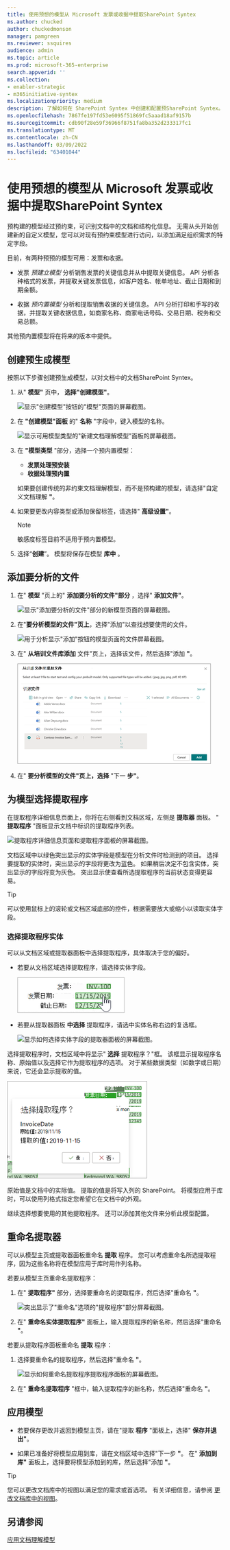 ```yaml
---
title: 使用预想的模型从 Microsoft 发票或收据中提取SharePoint Syntex
ms.author: chucked
author: chuckedmonson
manager: pamgreen
ms.reviewer: ssquires
audience: admin
ms.topic: article
ms.prod: microsoft-365-enterprise
search.appverid: ''
ms.collection:
- enabler-strategic
- m365initiative-syntex
ms.localizationpriority: medium
description: 了解如何在 SharePoint Syntex 中创建和配置预SharePoint Syntex。
ms.openlocfilehash: 7867fe197fd53e6095f51869fc5aaad18af9157b
ms.sourcegitcommit: cdb90f28e59f36966f8751fa8ba352d233317fc1
ms.translationtype: MT
ms.contentlocale: zh-CN
ms.lasthandoff: 03/09/2022
ms.locfileid: "63401044"
---
```

# <a name="use-a-prebuilt-model-to-extract-info-from-invoices-or-receipts-in-microsoft-sharepoint-syntex"></a>使用预想的模型从 Microsoft 发票或收据中提取SharePoint Syntex

预构建的模型经过预约束，可识别文档中的文档和结构化信息。 无需从头开始创建新的自定义模型，您可以对现有预约束模型进行访问，以添加满足组织需求的特定字段。 

目前，有两种预预的模型可用：发票和收据。

- 发票 *预建立模型* 分析销售发票的关键信息并从中提取关键信息。 API 分析各种格式的发票，并提取关键发票[](/azure/applied-ai-services/form-recognizer/concept-invoice#field-extraction)信息，如客户姓名、帐单地址、截止日期和到期金额。

- 收据 *预内置模型* 分析和提取销售收据的关键信息。 API 分析打印和手写的收据，并提取关键收据[](/azure/applied-ai-services/form-recognizer/concept-receipt#field-extraction)信息，如商家名称、商家电话号码、交易日期、税务和交易总额。

其他预内置模型将在将来的版本中提供。

## <a name="create-a-prebuilt-model"></a>创建预生成模型

按照以下步骤创建预生成模型，以对文档中的文档SharePoint Syntex。

1. 从" **模型"** 页中， **选择"创建模型"**。

    ![显示"创建模型"按钮的"模型"页面的屏幕截图。](../media/content-understanding/prebuilt-create-model-button.png) 

2. 在 **"创建模型"面板** 的" **名称** "字段中，键入模型的名称。

    ![显示可用模型类型的"新建文档理解模型"面板的屏幕截图。](../media/content-understanding/prebuilt-create-panel.png) 

3. 在 **"模型类型** "部分，选择一个预内置模型：
   - **发票处理预安装**
   - **收据处理预内置**

   如果要创建传统的非约束文档理解模型，而不是预构建的模型，请选择"自定义文档理解 **"**。

4. 如果要更改内容类型或添加保留标签，请选择" **高级设置"**。

    > [!NOTE]
    > 敏感度标签目前不适用于预内置模型。

5. 选择“**创建**”。 模型将保存在模型 **库中** 。

## <a name="add-a-file-to-analyze"></a>添加要分析的文件

1. 在" **模型** "页上的" **添加要分析的文件"部分** ，选择" **添加文件"**。

    ![显示"添加要分析的文件"部分的新模型页面的屏幕截图。](../media/content-understanding/prebuilt-add-file-to-analyze.png) 

2. 在"**要分析模型的文件"页上**，选择"添加"以查找想要使用的文件。

    ![用于分析显示"添加"按钮的模型页面的文件屏幕截图。](../media/content-understanding/prebuilt-add-file-button.png) 

3. 在" **从培训文件库添加** 文件"页上，选择该文件，然后选择"添加 **"**。

    !["从培训文件库添加文件"页的屏幕截图。](../media/content-understanding/prebuilt-add-file-from-training-library.png) 

6. 在" **要分析模型的文件"页上，选择** "下一 **步"**。

## <a name="select-extractors-for-your-model"></a>为模型选择提取程序

在提取程序详细信息页面上，你将在右侧看到文档区域，左侧是 **提取器** 面板。 " **提取程序** "面板显示文档中标识的提取程序列表。

   ![提取程序详细信息页面和提取程序面板的屏幕截图。](../media/content-understanding/prebuilt-extractor-details-page.png) 

文档区域中以绿色突出显示的实体字段是模型在分析文件时检测到的项目。 选择要提取的实体时，突出显示的字段将更改为蓝色。 如果稍后决定不包含实体，突出显示的字段将变为灰色。 突出显示使查看所选提取程序的当前状态变得更容易。

> [!TIP]
> 可以使用鼠标上的滚轮或文档区域底部的控件，根据需要放大或缩小以读取实体字段。

### <a name="select-an-extractor-entity"></a>选择提取程序实体

可以从文档区域或提取器面板中选择提取程序，具体取决于您的偏好。
 
- 若要从文档区域选择提取程序，请选择实体字段。

    ![显示如何选择实体字段的文档区域屏幕截图。](../media/content-understanding/prebuilt-document-area-select-field.png) 

- 若要从提取器面板 **中选择** 提取程序，请选中实体名称右边的复选框。

    ![显示如何选择实体字段的提取器面板的屏幕截图。](../media/content-understanding/prebuilt-extractors-panel-select-field.png) 

选择提取程序时，文档区域中将显示" **选择** 提取程序？"框。 该框显示提取程序名称、原始值以及选择它作为提取程序的选项。 对于某些数据类型（如数字或日期）来说，它还会显示提取的值。

   ![提取程序详细信息页面上"选择提取程序"框的屏幕截图。](../media/content-understanding/prebuilt-select-distractor-box.png) 

原始值是文档中的实际值。 提取的值是将写入列的 SharePoint。 将模型应用于库时，可以使用列格式指定您希望它在文档中的外观。

继续选择想要使用的其他提取程序。 还可以添加其他文件来分析此模型配置。

## <a name="rename-an-extractor"></a>重命名提取器

可以从模型主页或提取器面板重命名 **提取** 程序。 您可以考虑重命名所选提取程序，因为这些名称将在模型应用于库时用作列名称。

若要从模型主页重命名提取程序：

1. 在" **提取程序"** 部分，选择要重命名的提取程序，然后选择"重命名 **"**。

    ![突出显示了"重命名"选项的"提取程序"部分屏幕截图。](../media/content-understanding/prebuilt-model-page-rename-extractor.png) 

2. 在" **重命名实体提取程序"** 面板上，输入提取程序的新名称，然后选择"重命名 **"**。

若要从提取程序面板重命名 **提取** 程序：

1. 选择要重命名的提取程序，然后选择"重命名 **"**。

    ![显示如何重命名提取程序提取程序面板的屏幕截图。](../media/content-understanding/prebuilt-extractors-panel-rename-field.png) 

2. 在" **重命名提取程序** "框中，输入提取程序的新名称，然后选择"重命名 **"**。

## <a name="apply-the-model"></a>应用模型

- 若要保存更改并返回到模型主页，请在"提取 **程序** "面板上，选择" **保存并退出"**。

- 如果已准备好将模型应用到库，请在文档区域中选择"下一步 **"**。 在" **添加到库"** 面板上，选择要将模型添加到的库，然后选择"添加 **"**。

> [!TIP]
> 您可以更改文档库中的视图以满足您的需求或首选项。 有关详细信息，请参阅 [更改文档库中的视图](apply-a-model.md#change-the-view-in-a-document-library)。

## <a name="see-also"></a>另请参阅

[应用文档理解模型](apply-a-model.md)